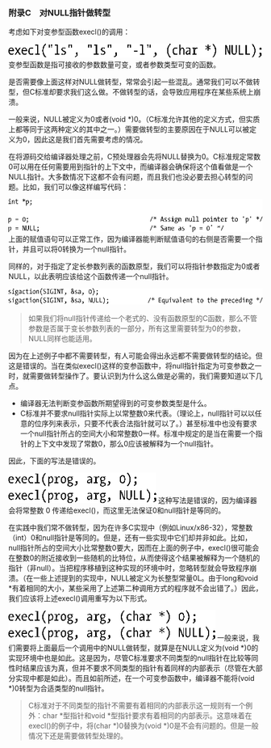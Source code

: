 ### 附录C　对NULL指针做转型

考虑如下对变参型函数execl()的调用：



![1705.png](../images/1705.png)
变参型函数是指可接收的参数数量可变，或者参数类型可变的函数。

是否需要像上面这样对NULL做转型，常常会引起一些混乱。通常我们可以不做转型，但C标准却要求我们这么做。不做转型的话，会导致应用程序在某些系统上崩溃。

一般来说，NULL被定义为0或者(void *)0。（C标准允许其他的定义方式，但实质上都等同于这两种定义的其中之一。）需要做转型的主要原因在于NULL可以被定义为0，因此这是我们首先需要考虑的情况。

在将源码交给编译器处理之前，C预处理器会先将NULL替换为0。C标准规定常数0可以用在任何需要用到指针的上下文中，而编译器会确保将这个值看做是一个NULL指针。大多数情况下这都不会有问题，而且我们也没必要去担心转型的问题。比如，我们可以像这样编写代码：



![1706.png](../images/1706.png)
上面的赋值语句可以正常工作，因为编译器能判断赋值语句的右侧是否需要一个指针，并且可以将0转换为一个null指针。

同样的，对于指定了定长参数列表的函数原型，我们可以将指针参数指定为0或者NULL，以此表明应该给这个函数传递一个null指针。



![1707.png](../images/1707.png)
> 如果我们将null指针传递给一个老式的、没有函数原型的C函数，那么不管参数是否属于变长参数列表的一部分，所有这里需要转型为0的参数，NULL同样也能适用。

因为在上述例子中都不需要转型，有人可能会得出永远都不需要做转型的结论。但这是错误的。当在类似execl()这样的变参函数中，将null指针指定为可变参数之一时，就需要做转型操作了。要认识到为什么这么做是必需的，我们需要知道以下几点。

+ 编译器无法判断变参函数所期望得到的可变参数类型是什么。
+ C标准并不要求null指针实际上以常整数0来代表。（理论上，null指针可以以任意的位序列来表示，只要不代表合法指针就可以了。）甚至标准中也没有要求一个null指针所占的空间大小和常整数0一样。标准中规定的是当在需要一个指针的上下文中发现了常数0，那么0应该被解释为一个null指针。

因此，下面的写法是错误的。



![1708.png](../images/1708.png)
这种写法是错误的，因为编译器会将常整数 0 传递给execl()，而这里无法保证0和null指针是等同的。

在实践中我们常不做转型，因为在许多C实现中（例如Linux/x86-32），常整数（int）0和null指针是等同的。但是，还有一些实现中它们却并非如此。比如，null指针所占的空间大小比常整数0要大，因而在上面的例子中，execl()很可能会在整数0的附近接收到一些随机的比特位，从而使得这个结果被解释为一个随机的指针（非null）。当把程序移植到这种实现的环境中时，忽略转型就会导致程序崩溃。（在一些上述提到的实现中，NULL被定义为长整型常量0L。由于long和void *有着相同的大小，某些采用了上述第二种调用方式的程序就不会出错了。）因此，我们应该将上述execl()调用重写为以下形式。



![1709.png](../images/1709.png)
一般来说，我们需要将上面最后一个调用中的NULL做转型，就算是在NULL定义为(void *)0的实现环境中也是如此。这是因为，尽管C标准要求不同类型的null指针在比较等同性时结果应该为真，但并不要求不同类型的指针有着同样的内部表示（尽管在大部分实现中都是如此）。而且如前所述，在一个可变参函数中，编译器不能将(void *)0转型为合适类型的null指针。

> C标准对于不同类型的指针不需要有着相同的内部表示这一规则有一个例外：char *型指针和void *型指针要求有着相同的内部表示。这意味着在execl()的例子中，将(char *)0替换为(void *)0是不会有问题的。但是一般情况下还是需要做转型处理的。



